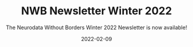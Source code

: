 ---
title: "NWB Newsletter Winter 2022"
weight: 2
date: "2022-02-09"
subtitle: "The Neurodata Without Borders Winter 2022 Newsletter is now available!"
image: "/images/winter-2022.png"
author_details:
  name: "Oliver Ruebel"
  image: "/images/placeholder.png"
  bio: "Author's bio goes here"
tags: announcement, newbletter
---